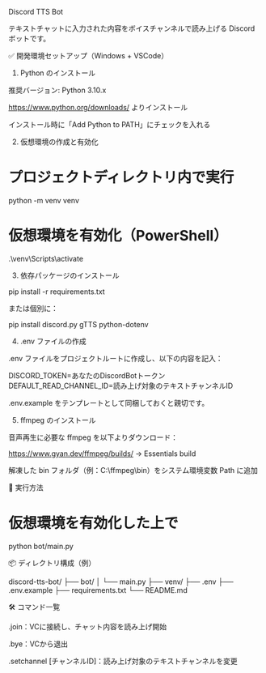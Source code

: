 Discord TTS Bot

テキストチャットに入力された内容をボイスチャンネルで読み上げる Discord ボットです。

✅ 開発環境セットアップ（Windows + VSCode）

1. Python のインストール

推奨バージョン: Python 3.10.x

https://www.python.org/downloads/ よりインストール

インストール時に「Add Python to PATH」にチェックを入れる

2. 仮想環境の作成と有効化

# プロジェクトディレクトリ内で実行
python -m venv venv

# 仮想環境を有効化（PowerShell）
.\venv\Scripts\activate

3. 依存パッケージのインストール

pip install -r requirements.txt

または個別に：

pip install discord.py gTTS python-dotenv

4. .env ファイルの作成

.env ファイルをプロジェクトルートに作成し、以下の内容を記入：

DISCORD_TOKEN=あなたのDiscordBotトークン
DEFAULT_READ_CHANNEL_ID=読み上げ対象のテキストチャンネルID

.env.example をテンプレートとして同梱しておくと親切です。

5. ffmpeg のインストール

音声再生に必要な ffmpeg を以下よりダウンロード：

https://www.gyan.dev/ffmpeg/builds/ → Essentials build

解凍した bin フォルダ（例：C:\ffmpeg\bin）をシステム環境変数 Path に追加

🚀 実行方法

# 仮想環境を有効化した上で
python bot/main.py

📦 ディレクトリ構成（例）

discord-tts-bot/
├── bot/
│   └── main.py
├── venv/
├── .env
├── .env.example
├── requirements.txt
└── README.md

🛠 コマンド一覧

.join：VCに接続し、チャット内容を読み上げ開始

.bye：VCから退出

.setchannel [チャンネルID]：読み上げ対象のテキストチャンネルを変更